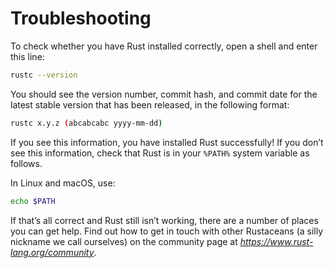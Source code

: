 # Troubleshooting

To check whether you have Rust installed correctly, open a shell and enter this
line:

```bash
rustc --version
```

You should see the version number, commit hash, and commit date for the latest
stable version that has been released, in the following format:

```bash
rustc x.y.z (abcabcabc yyyy-mm-dd)
```

If you see this information, you have installed Rust successfully! If you don’t
see this information, check that Rust is in your `%PATH%` system variable as
follows.

In Linux and macOS, use:

```bash
echo $PATH
```

If that’s all correct and Rust still isn’t working, there are a number of
places you can get help. Find out how to get in touch with other Rustaceans (a
silly nickname we call ourselves) on the community page at
*https://www.rust-lang.org/community*.
